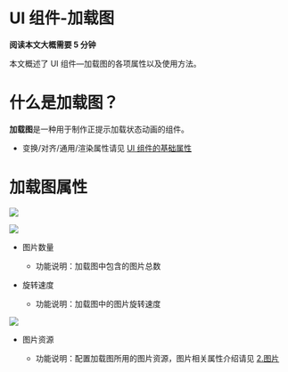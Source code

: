 # UI 组件-加载图

<strong>阅读本文大概需要 5 分钟</strong>

本文概述了 UI 组件—加载图的各项属性以及使用方法。

# 什么是加载图？

<strong>加载图</strong>是一种用于制作正提示加载状态动画的组件。

- 变换/对齐/通用/渲染属性请见 [UI 组件的基础属性](https://meta.feishu.cn/wiki/wikcn5pYngyHnkkrJlz8bLMhC9e)

# 加载图属性

![](https://wstatic-a1.233leyuan.com/productdocs/static/boxcn6Qbx3hqC6rqPSHeu1p47iw.png)

![](https://wstatic-a1.233leyuan.com/productdocs/static/boxcnHef13XPCNxShFmcQZUjvnh.png)

- 图片数量

  - 功能说明：加载图中包含的图片总数
- 旋转速度

  - 功能说明：加载图中的图片旋转速度

![](https://wstatic-a1.233leyuan.com/productdocs/static/boxcnvu4tg6E8Bnp2EvYkeJQtSf.gif)

- 图片资源

  - 功能说明：配置加载图所用的图片资源，图片相关属性介绍请见 [2.图片](https://meta.feishu.cn/wiki/wikcnFg4z5zLX0puYIncTBIJGtf)
